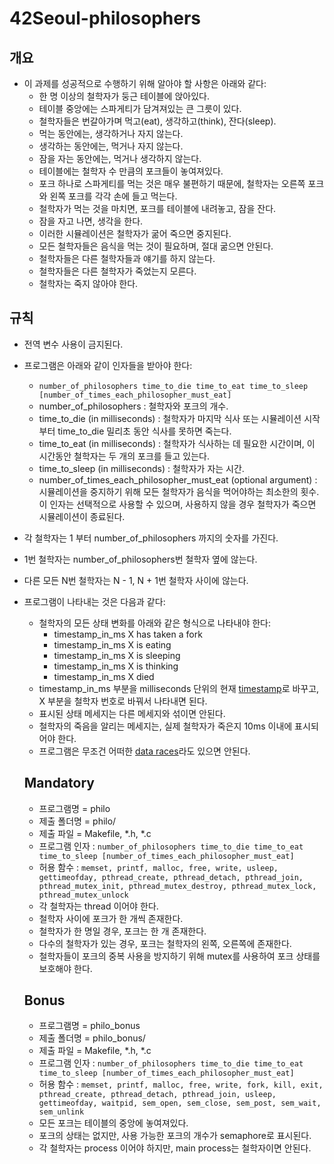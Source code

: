 # 42Seoul-philosophers
## 개요
- 이 과제를 성공적으로 수행하기 위해 알아야 할 사항은 아래와 같다:
  - 한 명 이상의 철학자가 둥근 테이블에 앉아있다.
  - 테이블 중앙에는 스파게티가 담겨져있는 큰 그릇이 있다.
  - 철학자들은 번갈아가며 먹고(eat), 생각하고(think), 잔다(sleep).
  - 먹는 동안에는, 생각하거나 자지 않는다.
  - 생각하는 동안에는, 먹거나 자지 않는다.
  - 잠을 자는 동안에는, 먹거나 생각하지 않는다.
  - 테이블에는 철학자 수 만큼의 포크들이 놓여져있다.
  - 포크 하나로 스파게티를 먹는 것은 매우 불편하기 때문에, 철학자는 오른쪽 포크와 왼쪽 포크를 각각 손에 들고 먹는다.
  - 철학자가 먹는 것을 마치면, 포크를 테이블에 내려놓고, 잠을 잔다.
  - 잠을 자고 나면, 생각을 한다.
  - 이러한 시뮬레이션은 철학자가 굶어 죽으면 중지된다.
  - 모든 철학자들은 음식을 먹는 것이 필요하며, 절대 굶으면 안된다.
  - 철학자들은 다른 철학자들과 얘기를 하지 않는다.
  - 철학자들은 다른 철학자가 죽었는지 모른다.
  - 철학자는 죽지 않아야 한다.

## 규칙
- 전역 변수 사용이 금지된다.
- 프로그램은 아래와 같이 인자들을 받아야 한다:
  - ```number_of_philosophers time_to_die time_to_eat time_to_sleep [number_of_times_each_philosopher_must_eat]```
  - number_of_philosophers : 철학자와 포크의 개수.
  - time_to_die (in milliseconds) : 철학자가 마지막 식사 또는 시뮬레이션 시작부터 time_to_die 밀리초 동안 식사를 못하면 죽는다.
  - time_to_eat (in milliseconds) : 철학자가 식사하는 데 필요한 시간이며, 이 시간동안 철학자는 두 개의 포크를 들고 있는다.
  - time_to_sleep (in milliseconds) : 철학자가 자는 시간.
  - number_of_times_each_philosopher_must_eat (optional argument) : 시뮬레이션을 중지하기 위해 모든 철학자가 음식을 먹어야하는 최소한의 횟수. 이 인자는 선택적으로 사용할 수 있으며, 사용하지 않을 경우 철학자가 죽으면 시뮬레이션이 종료된다.
- 각 철학자는 1 부터 number_of_philosophers 까지의 숫자를 가진다.
- 1번 철학자는 number_of_philosophers번 철학자 옆에 않는다.
- 다른 모든 N번 철학자는 N - 1, N + 1번 철학자 사이에 않는다.
- 프로그램이 나타내는 것은 다음과 같다:
  - 철학자의 모든 상태 변화를 아래와 같은 형식으로 나타내야 한다:
    - timestamp_in_ms X has taken a fork
    - timestamp_in_ms X is eating
    - timestamp_in_ms X is sleeping
    - timestamp_in_ms X is thinking
    - timestamp_in_ms X died
  - timestamp_in_ms 부분을 milliseconds 단위의 현재 [timestamp](https://ko.wikipedia.org/wiki/%ED%83%80%EC%9E%84%EC%8A%A4%ED%83%AC%ED%94%84#:~:text=%ED%83%80%EC%9E%84%EC%8A%A4%ED%83%AC%ED%94%84(%EC%98%81%EC%96%B4%3A%20timestamp),%EC%9E%88%EB%8A%94%20%ED%98%95%EC%8B%9D%EC%9C%BC%EB%A1%9C%20%ED%91%9C%ED%98%84%EB%90%9C%EB%8B%A4.)로 바꾸고, X 부분을 철학자 번호로 바꿔서 나타내면 된다.
  - 표시된 상태 메세지는 다른 메세지와 섞이면 안된다.
  - 철학자의 죽음을 알리는 메세지는, 실제 철학자가 죽은지 10ms 이내에 표시되어야 한다.
  - 프로그램은 무조건 어떠한 [data races](https://en.wikipedia.org/wiki/Race_condition)라도 있으면 안된다.
  
  ## Mandatory
  - 프로그램명 = philo
  - 제출 폴더명 = philo/
  - 제출 파일 = Makefile, *.h, *.c
  - 프로그램 인자 : ```number_of_philosophers time_to_die time_to_eat time_to_sleep [number_of_times_each_philosopher_must_eat]```
  - 허용 함수 : ```memset, printf, malloc, free, write, usleep, gettimeofday, pthread_create, pthread_detach, pthread_join, pthread_mutex_init, pthread_mutex_destroy, pthread_mutex_lock, pthread_mutex_unlock```
  - 각 철학자는 thread 이어야 한다.
  - 철학자 사이에 포크가 한 개씩 존재한다.
  - 철학자가 한 명일 경우, 포크는 한 개 존재한다.
  - 다수의 철학자가 있는 경우, 포크는 철학자의 왼쪽, 오른쪽에 존재한다.
  - 철학자들이 포크의 중복 사용을 방지하기 위해 mutex를 사용하여 포크 상태를 보호해야 한다.
  
  ## Bonus
  - 프로그램명 = philo_bonus
  - 제출 폴더명 = philo_bonus/
  - 제출 파일 = Makefile, *.h, *.c
  - 프로그램 인자 : ```number_of_philosophers time_to_die time_to_eat time_to_sleep [number_of_times_each_philosopher_must_eat]```
  - 허용 함수 : ```memset, printf, malloc, free, write, fork, kill, exit, pthread_create, pthread_detach, pthread_join, usleep, gettimeofday, waitpid, sem_open, sem_close, sem_post, sem_wait, sem_unlink```
  - 모든 포크는 테이블의 중앙에 놓여져있다.
  - 포크의 상태는 없지만, 사용 가능한 포크의 개수가 semaphore로 표시된다.
  - 각 철학자는 process 이어야 하지만, main process는 철학자이면 안된다.
